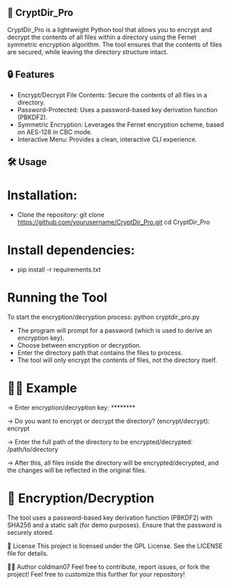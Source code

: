## 🚀 CryptDir_Pro

CryptDir_Pro is a lightweight Python tool that allows you to encrypt and decrypt the contents of all files within a directory using the Fernet symmetric encryption algorithm. The tool ensures that the contents of files are secured, while leaving the directory structure intact.

## 🔒 Features
- Encrypt/Decrypt File Contents: Secure the contents of all files in a directory.
- Password-Protected: Uses a password-based key derivation function (PBKDF2).
- Symmetric Encryption: Leverages the Fernet encryption scheme, based on AES-128 in CBC mode.
- Interactive Menu: Provides a clean, interactive CLI experience.
  
## 🛠️ Usage

# Installation: 
- Clone the repository:
git clone https://github.com/yourusername/CryptDir_Pro.git
cd CryptDir_Pro

# Install dependencies:
- pip install -r requirements.txt

# Running the Tool
To start the encryption/decryption process:
 python cryptdir_pro.py
- The program will prompt for a password (which is used to derive an encryption key).
- Choose between encryption or decryption.
- Enter the directory path that contains the files to process.
- The tool will only encrypt the contents of files, not the directory itself.

# 🧑‍💻 Example

-> Enter encryption/decryption key: ********

-> Do you want to encrypt or decrypt the directory? (encrypt/decrypt): encrypt

-> Enter the full path of the directory to be encrypted/decrypted: /path/to/directory

-> After this, all files inside the directory will be encrypted/decrypted, and the changes will be reflected in the original files.

# 🔑 Encryption/Decryption
The tool uses a password-based key derivation function (PBKDF2) with SHA256 and a static salt (for demo purposes). Ensure that the password is securely stored.

📄 License
This project is licensed under the GPL License. See the LICENSE file for details.

👨‍💻 Author
coldman07
Feel free to contribute, report issues, or fork the project!
Feel free to customize this further for your repository!
